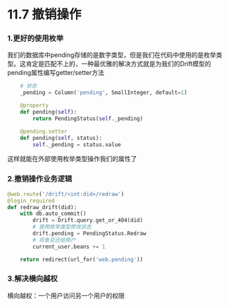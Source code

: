 # 11.7 撤销操作

### 1.更好的使用枚举
我们的数据库中pending存储的是数字类型，但是我们在代码中使用的是枚举类型。这肯定是匹配不上的，一种最优雅的解决方式就是为我们的Drift模型的pending属性编写getter/setter方法
```python
    # 状态
    _pending = Column('pending', SmallInteger, default=1)

    @property
    def pending(self):
        return PendingStatus(self._pending)

    @pending.setter
    def pending(self, status):
        self._pending = status.value
```
这样就能在外部使用枚举类型操作我们的属性了

### 2.撤销操作业务逻辑
```python
@web.route('/drift/<int:did>/redraw')
@login_required
def redraw_drift(did):
    with db.auto_commit()
        drift = Drift.query.get_or_404(did)
        # 使用枚举类型修改状态
        drift.pending = PendingStatus.Redraw
        # 将鱼豆还给用户
        current_user.beans += 1

    return redirect(url_for('web.pending'))
```

### 3.解决横向越权
横向越权：一个用户访问另一个用户的权限